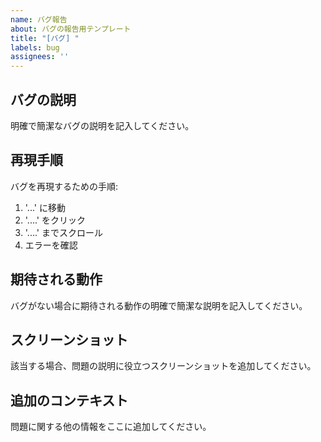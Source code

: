 ```yaml
---
name: バグ報告
about: バグの報告用テンプレート
title: "[バグ] "
labels: bug
assignees: ''
---
```


## バグの説明
明確で簡潔なバグの説明を記入してください。

## 再現手順
バグを再現するための手順:
1. '...' に移動
2. '....' をクリック
3. '....' までスクロール
4. エラーを確認

## 期待される動作
バグがない場合に期待される動作の明確で簡潔な説明を記入してください。

## スクリーンショット
該当する場合、問題の説明に役立つスクリーンショットを追加してください。

## 追加のコンテキスト
問題に関する他の情報をここに追加してください。
